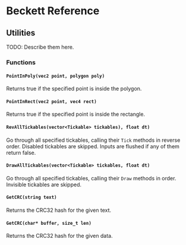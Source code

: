 # Beckett Reference

## Utilities
TODO: Describe them here.

### Functions

#### `PointInPoly(vec2 point, polygon poly)`
Returns true if the specified point is inside the polygon.

#### `PointInRect(vec2 point, vec4 rect)`
Returns true if the specified point is inside the rectangle.

#### `RevAllTickables(vector<Tickable> tickables), float dt)`
Go through all specified tickables, calling their `Tick` methods in reverse order. Disabled tickables are skipped. Inputs are flushed if any of them return false.

#### `DrawAllTickables(vector<Tickable> tickables, float dt)`
Go through all specified tickables, calling their `Draw` methods in order. Invisible tickables are skipped.

#### `GetCRC(string text)`
Returns the CRC32 hash for the given text.

#### `GetCRC(char* buffer, size_t len)`
Returns the CRC32 hash for the given data.


